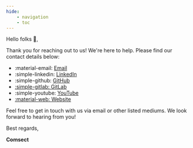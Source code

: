 ```yaml
---
hide:
    - navigation
    - toc
---
```


Hello folks 👋,

Thank you for reaching out to us! We're here to help. Please find our contact details below:

<div class="grid cards" markdown>


-   :material-email: [Email](mailto:reachus@comsect.in)
-   :simple-linkedin: [LinkedIn](https://linkedin.com/company/comsect)
-   :simple-github: [GitHub](https://github.com/comsect)
-   [:simple-gitlab: GitLab](https://gitlab.com/comsect)
-   :simple-youtube: [YouTube](https://youtube.com/@comsect)
-   [:material-web: Website](https://comsect.in)
</div>

Feel free to get in touch with us via email or other listed mediums. We look forward to hearing from you!

Best regards,

**Comsect**
